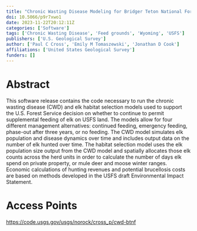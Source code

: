 ```yaml
---
title: "Chronic Wasting Disease Modeling for Bridger Teton National Forest Structured Decision Making (cwd-btnf-sdm-v2)"
doi: 10.5066/p9r7xwo1
date: 2023-11-22T20:12:11Z
categories: ['Software']
tags: ['Chronic Wasting Disease', 'Feed grounds', 'Wyoming', 'USFS']
publishers: ['U.S. Geological Survey']
author: ['Paul C Cross', 'Emily M Tomaszewski', 'Jonathan D Cook']
affiliations: ['United States Geological Survey']
funders: []
---
```


# Abstract
This software release contains the code necessary to run the chronic wasting disease (CWD) and elk habitat selection models used to support the U.S. Forest Service decision on whether to continue to permit supplemental feeding of elk on USFS land. The models allow for four different management alternatives: continued feeding, emergency feeding, phase-out after three years, or no feeding. The CWD model simulates elk population and disease dynamics over time and includes output data on the number of elk hunted over time. The habitat selection model uses the elk population size output from the CWD model and spatially allocates those elk counts across the herd units in order to calculate the number of days elk spend on private property, or mule deer and moose winter ranges. Economic calculations of hunting revenues and potential brucellosis costs are based on methods developed in the USFS draft Environmental Impact Statement.

# Access Points
https://code.usgs.gov/usgs/norock/cross_p/cwd-btnf